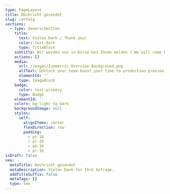 ```yaml
---
type: PageLayout
title: Nachricht gesendet
slug: /erfolg
sections:
  - type: GenericSection
    title:
      text: Vielen Dank / Thank you!
      color: text-dark
      type: TitleBlock
    subtitle: Wir werden uns in Kürze bei Ihnen melden / We will come back to you soon.
    actions: []
    media:
      url: /images/Isometric Overview Background.png
      altText: Unblock your team boost your time to production preview
      elementId: ''
      type: ImageBlock
    badge:
      color: text-primary
      type: Badge
    elementId: ''
    colors: bg-light-fg-dark
    backgroundImage: null
    styles:
      self:
        alignItems: center
        flexDirection: row
        padding:
          - pt-16
          - pl-16
          - pb-16
          - pr-16
isDraft: false
seo:
  metaTitle: Nachricht gesendet
  metaDescription: Vielen Dank für Ihre Anfrage.
  addTitleSuffix: false
  metaTags: []
  type: Seo
---
```

